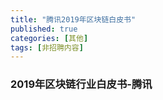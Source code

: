 ```yaml
---
title: "腾讯2019年区块链白皮书"
published: true
categories: [其他]
tags: [非招聘内容]
---
```


### 2019年区块链行业白皮书-腾讯
<!DOCTYPE html>
<html lang="en" dir="ltr">

<head>
  <meta charset="utf-8">
  <style>
    .pdfobject-container {
      width:100%;
       height: 40rem;
      border: 1rem solid rgba(0, 0, 0, .1);
    }
  </style>
  <title>ceshi</title>
</head>

<body>
  <div id="example1"></div>
  <script src="https://cdn.bootcss.com/pdfobject/2.1.1/pdfobject.js"></script>
  <script>
    PDFObject.embed("/assets/pdf/tencent-blockchain-white-paper.pdf", "#example1");
  </script>
</body>

</html>
